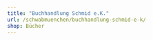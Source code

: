 ```yaml
---
title: "Buchhandlung Schmid e.K."
url: /schwabmuenchen/buchhandlung-schmid-e-k/
shop: Bücher
---
```

